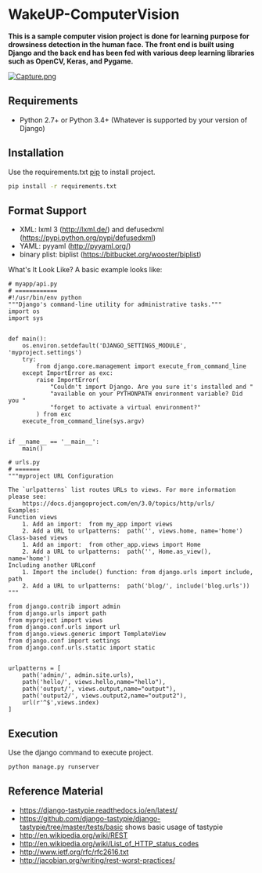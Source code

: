 # WakeUP-ComputerVision

**This is a sample computer vision project is done for learning purpose for drowsiness detection in the human face. The front end is built using Django and the back end has been fed with various deep learning libraries such as OpenCV, Keras, and Pygame.** 


[![Capture.png](https://i.postimg.cc/RV1vgMH4/Capture.png)](https://postimg.cc/qzRfRHw5)

## Requirements

* Python 2.7+ or Python 3.4+ (Whatever is supported by your version of Django)

## Installation

Use the requirements.txt [pip](https://pip.pypa.io/en/stable/) to install project.

```bash
pip install -r requirements.txt
```


## Format Support

* XML: lxml 3 (http://lxml.de/) and defusedxml (https://pypi.python.org/pypi/defusedxml)
* YAML: pyyaml (http://pyyaml.org/)
* binary plist: biplist (https://bitbucket.org/wooster/biplist)


What's It Look Like?
A basic example looks like:

```
# myapp/api.py
# ============
#!/usr/bin/env python
"""Django's command-line utility for administrative tasks."""
import os
import sys


def main():
    os.environ.setdefault('DJANGO_SETTINGS_MODULE', 'myproject.settings')
    try:
        from django.core.management import execute_from_command_line
    except ImportError as exc:
        raise ImportError(
            "Couldn't import Django. Are you sure it's installed and "
            "available on your PYTHONPATH environment variable? Did you "
            "forget to activate a virtual environment?"
        ) from exc
    execute_from_command_line(sys.argv)


if __name__ == '__main__':
    main()

# urls.py
# =======
"""myproject URL Configuration

The `urlpatterns` list routes URLs to views. For more information please see:
    https://docs.djangoproject.com/en/3.0/topics/http/urls/
Examples:
Function views
    1. Add an import:  from my_app import views
    2. Add a URL to urlpatterns:  path('', views.home, name='home')
Class-based views
    1. Add an import:  from other_app.views import Home
    2. Add a URL to urlpatterns:  path('', Home.as_view(), name='home')
Including another URLconf
    1. Import the include() function: from django.urls import include, path
    2. Add a URL to urlpatterns:  path('blog/', include('blog.urls'))
"""

from django.contrib import admin  
from django.urls import path  
from myproject import views  
from django.conf.urls import url
from django.views.generic import TemplateView
from django.conf import settings
from django.conf.urls.static import static


urlpatterns = [  
    path('admin/', admin.site.urls),  
    path('hello/', views.hello,name="hello"), 
    path('output/', views.output,name="output"),   
    path('output2/', views.output2,name="output2"),   
    url(r'^$',views.index)
]  
```

## Execution

Use the django command to execute project.

```bash
python manage.py runserver
```

## Reference Material
* https://django-tastypie.readthedocs.io/en/latest/
* https://github.com/django-tastypie/django-tastypie/tree/master/tests/basic shows basic usage of tastypie
* http://en.wikipedia.org/wiki/REST
* http://en.wikipedia.org/wiki/List_of_HTTP_status_codes
* http://www.ietf.org/rfc/rfc2616.txt
* http://jacobian.org/writing/rest-worst-practices/
